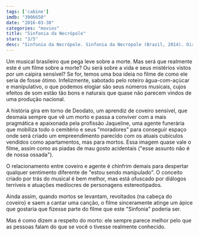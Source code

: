 ```yaml
---
tags: ['cabine']
imdb: "3906650"
date: "2016-03-30"
categories: "movies"
title: "Sinfonia da Necrópole"
stars: "3/5"
desc: "Sinfonia da Necrópole. Sinfonia da Necrópole (Brazil, 2014). Dirigido por Juliana Rojas. Escrito por Juliana Rojas. Com Eduardo Gomes, Paulo Jordão, Germano Melo, Adriana Mendonça, Luís Mármora, Luciana Paes, Augusto Pompeo, Antonio Velloso, Hugo Villavicenzio."
---
```

Um musical brasileiro que pega leve sobre a morte. Mas será que realmente este é um filme sobre a morte? Ou será sobre a vida e seus mistérios vistos por um caipira sensível? Se for, temos uma boa ideia no filme de como ele seria de fosse ótimo. Infelizmente, sabotado pelo roteiro água-com-açúcar e manipulativo, o que podemos elogiar são seus números musicais, cujos efeitos de som estão tão bons e naturais que quase não parecem vindos de uma produção nacional.

A história gira em torno de Deodato, um aprendiz de coveiro sensível, que desmaia sempre que vê um morto e passa a conviver com a mais pragmática e apaixonada pela profissão Jaqueline, uma agente funerária que mobiliza todo o cemitério e seus "moradores" para conseguir espaço onde será criado um empreendimento parecido com os atuais cubículos vendidos como apartamentos, mas para mortos. Essa imagem quase vale o filme, assim como as piadas de mau gosto acidentais ("esse assunto não é de nossa ossada").

O relacionamento entre coveiro e agente é chinfrim demais para despertar qualquer sentimento diferente de "estou sendo manipulado". O conceito criado por trás do musical é bem melhor, mas está ofuscado por diálogos terríveis e atuações medíocres de personagens estereotipados.

Ainda assim, quando mortos se levantam, revoltados (na cabeça do coveiro) e saem a cantar uma canção, o filme sinceramente atinge um ápice que gostaria que fizesse parte do filme que este "Sinfonia" poderia ser.

Mas é como dizem a respeito do morto: ele sempre parece melhor pelo que as pessoas falam do que se você o tivesse realmente conhecido.
